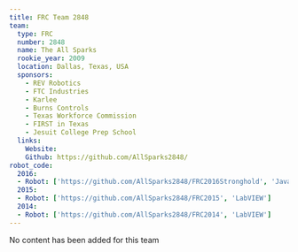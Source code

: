```yaml
---
title: FRC Team 2848
team:
  type: FRC
  number: 2848
  name: The All Sparks
  rookie_year: 2009
  location: Dallas, Texas, USA
  sponsors:
    - REV Robotics
    - FTC Industries
    - Karlee
    - Burns Controls
    - Texas Workforce Commission
    - FIRST in Texas
    - Jesuit College Prep School
  links:
    Website:
    Github: https://github.com/AllSparks2848/
robot_code:
  2016:
  - Robot: ['https://github.com/AllSparks2848/FRC2016Stronghold', 'Java']
  2015:
  - Robot: ['https://github.com/AllSparks2848/FRC2015', 'LabVIEW']
  2014:
  - Robot: ['https://github.com/AllSparks2848/FRC2014', 'LabVIEW']
---
```

No content has been added for this team